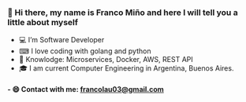 ### 👋 Hi there, my name is Franco Miño and here I will tell you a little about myself
 
- 💻 I’m Software Developer
- ⌨ I love coding with golang and python
- 🧠 Knowlodge: Microservices, Docker, AWS, REST API 
- 🎓 I am current Computer Engineering in Argentina, Buenos Aires.

#### - 😄 Contact with me: francolau03@gmail.com

<!---
francolautaro2/francolautaro2 is a ✨ special ✨ repository because its `README.md` (this file) appears on your GitHub profile.
You can click the Preview link to take a look at your changes.
--->
